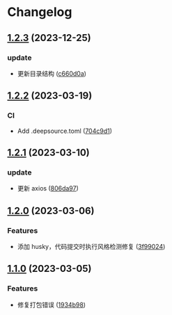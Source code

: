 # Changelog

## [1.2.3](https://github.com/School-of-Website-Engineering/Vue3-project-template/compare/v1.2.2...v1.2.3) (2023-12-25)


### update

* 更新目录结构 ([c660d0a](https://github.com/School-of-Website-Engineering/Vue3-project-template/commit/c660d0ad394278fdff51c6fbf43971e4022557fc))

## [1.2.2](https://github.com/School-of-Website-Engineering/Vue3-project-template/compare/v1.2.1...v1.2.2) (2023-03-19)

### CI

-   Add .deepsource.toml ([704c9d1](https://github.com/School-of-Website-Engineering/Vue3-project-template/commit/704c9d1fee382cc71805450dceddd6b166555809))

## [1.2.1](https://github.com/School-of-Website-Engineering/Vue3-project-template/compare/v1.2.0...v1.2.1) (2023-03-10)

### update

-   更新 axios ([806da97](https://github.com/School-of-Website-Engineering/Vue3-project-template/commit/806da979feecdc7aad71c14b03da1a4174dcfd32))

## [1.2.0](https://github.com/School-of-Website-Engineering/Vue3-project-template/compare/v1.1.0...v1.2.0) (2023-03-06)

### Features

-   添加 husky，代码提交时执行风格检测修复 ([3f99024](https://github.com/School-of-Website-Engineering/Vue3-project-template/commit/3f99024e4e6100aeb28ec46f0b6fe2e62c628842))

## [1.1.0](https://github.com/School-of-Website-Engineering/Vue3-project-template/compare/v1.0.0...v1.1.0) (2023-03-05)

### Features

-   修复打包错误 ([1934b98](https://github.com/School-of-Website-Engineering/Vue3-project-template/commit/1934b9802dd49c84236c9d0f572bba6432607f25))
